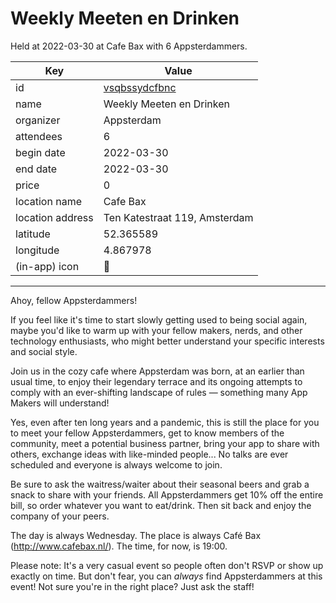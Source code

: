 # Weekly Meeten en Drinken
Held at 2022-03-30 at Cafe Bax with 6 Appsterdammers.
        
|Key|Value
|---|---|
|id|[vsqbssydcfbnc](https://www.meetup.com/appsterdam/events/vsqbssydcfbnc/)|
|name|Weekly Meeten en Drinken|
|organizer|Appsterdam|
|attendees|6|
|begin date|2022-03-30|
|end date|2022-03-30|
|price|0|
|location name|Cafe Bax|
|location address|Ten Katestraat 119, Amsterdam|
|latitude|52.365589|
|longitude|4.867978|
|(in-app) icon|🍺|

---

Ahoy, fellow Appsterdammers!

If you feel like it's time to start slowly getting used to being social again, maybe you'd like to warm up with your fellow makers, nerds, and other technology enthusiasts, who might better understand your specific interests and social style.

Join us in the cozy cafe where Appsterdam was born, at an earlier than usual time, to enjoy their legendary terrace and its ongoing attempts to comply with an ever-shifting landscape of rules — something many App Makers will understand!

Yes, even after ten long years and a pandemic, this is still the place for you to meet your fellow Appsterdammers, get to know members of the community, meet a potential business partner, bring your app to share with others, exchange ideas with like-minded people... No talks are ever scheduled and everyone is always welcome to join.

Be sure to ask the waitress/waiter about their seasonal beers and grab a snack to share with your friends. All Appsterdammers get 10% off the entire bill, so order whatever you want to eat/drink. Then sit back and enjoy the company of your peers.

The day is always Wednesday. The place is always Café Bax (http://www.cafebax.nl/). The time, for now, is 19:00.

Please note: It's a very casual event so people often don't RSVP or show up exactly on time. But don't fear, you can *always* find Appsterdammers at this event! Not sure you're in the right place? Just ask the staff!
